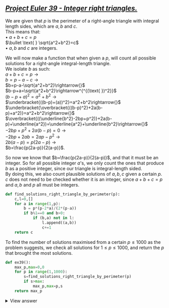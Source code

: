 ## [*Project Euler 39 - Integer right triangles.*](https://projecteuler.net/problem=39 "Go to problem page.")

We are given that $p$ is the perimeter of a right-angle triangle with integral length sides, which are $a,b$ and $c$.  
This means that:  
$\bullet \text{ } a+b+c=p$  
$\bullet \text{ } \sqrt{a^2+b^2}=c$  
$\bullet \text{ } a,b$ and $c$ are integers.  

We will now make a function that when given a $p$, will count all possible solutions for a right-angle integral-length triangle.  
We isolate $b$ as such:  
$a+b+c=p\rightarrow{}$  
$b=p-a-c\rightarrow{}$  
$b=p-a-\sqrt{a^2+b^2}\rightarrow{}$  
$b-p+a=\sqrt{a^2+b^2}\rightarrow^{^{(\text{ })^2}}$  
$(b-p+a)^2=a^2+b^2\rightarrow{}$  
$\underbracket{((b-p)+(a))^2}=a^2+b^2\rightarrow{}$  
$\underbracket{\overbracket{((b-p)^2}+2a(b-p)+a^2)}=a^2+b^2\rightarrow{}$  
$\overbracket{((\underline{b^2}-2bp+p^2)}+2a(b-p)+\underline{a^2})=\underline{a^2}+\underline{b^2}\rightarrow{}$  
$-2bp+p^2+2a(b-p)=0\rightarrow{}$  
$-2bp+2ab=2ap-p^2\rightarrow{}$  
$2b(a-p)=p(2a-p)\rightarrow{}$  
$b=\frac{p(2a-p)}{2(a-p)}$.  

So now we know that $b=\frac{p(2a-p)}{2(a-p)}$, and that it must be an integer. So for all possible integer $a$'s, we only count the ones that produce $b$ as a positive integer, since our triangle is integral-length sided.  
By doing this, we also count plausible solutions of $a,b,c$ given a certain $p$.  
$c$ does not need to be checked whether it is an integer, since $a+b+c=p$ and $a,b$ and $p$ all must be integers.
```python
def find_solutions_right_triangle_by_perimeter(p):
    c,l=0,[]
    for a in range(1,p):
        b = p*(p-2*a)/(2*(p-a))
        if b%1==0 and b>0:
            if (b,a) not in l:
                l.append((a,b))
                c+=1
    return c
```
To find the number of solutions maximised from a certain $p\leq1000$ as the problem suggests, we check all solutions for $1\leq p\leq1000$, and return the $p$ that brought the most solutions.
```python
def ex39():
    max_p,max=0,0
    for p in range(1,1000):
        s=find_solutions_right_triangle_by_perimeter(p)
        if s>max:
            max_p,max=p,s
    return max_p
```
<details>
  <summary>View answer</summary>  
As such, the $1\leq p\leq1000$ which gives the maximum solutions is $p=840$.  
  
It takes the computer a total of $0.162483$ seconds to compute the answer.
</details>
